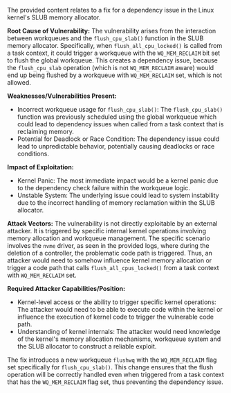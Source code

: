 The provided content relates to a fix for a dependency issue in the Linux kernel's SLUB memory allocator.

**Root Cause of Vulnerability:**
The vulnerability arises from the interaction between workqueues and the `flush_cpu_slab()` function in the SLUB memory allocator. Specifically, when `flush_all_cpu_locked()` is called from a task context, it could trigger a workqueue with the `WQ_MEM_RECLAIM` bit set to flush the global workqueue. This creates a dependency issue, because the `flush_cpu_slab` operation (which is not `WQ_MEM_RECLAIM` aware) would end up being flushed by a workqueue with `WQ_MEM_RECLAIM` set, which is not allowed.

**Weaknesses/Vulnerabilities Present:**
- Incorrect workqueue usage for `flush_cpu_slab()`: The `flush_cpu_slab()` function was previously scheduled using the global workqueue which could lead to dependency issues when called from a task context that is reclaiming memory.
- Potential for Deadlock or Race Condition: The dependency issue could lead to unpredictable behavior, potentially causing deadlocks or race conditions.

**Impact of Exploitation:**
- Kernel Panic: The most immediate impact would be a kernel panic due to the dependency check failure within the workqueue logic.
- Unstable System: The underlying issue could lead to system instability due to the incorrect handling of memory reclamation within the SLUB allocator.

**Attack Vectors:**
The vulnerability is not directly exploitable by an external attacker. It is triggered by specific internal kernel operations involving memory allocation and workqueue management. The specific scenario involves the `nvme` driver, as seen in the provided logs, where during the deletion of a controller, the problematic code path is triggered. Thus, an attacker would need to somehow influence kernel memory allocation or trigger a code path that calls `flush_all_cpus_locked()` from a task context with `WQ_MEM_RECLAIM` set.

**Required Attacker Capabilities/Position:**
- Kernel-level access or the ability to trigger specific kernel operations: The attacker would need to be able to execute code within the kernel or influence the execution of kernel code to trigger the vulnerable code path.
- Understanding of kernel internals:  The attacker would need knowledge of the kernel's memory allocation mechanisms, workqueue system and the SLUB allocator to construct a reliable exploit.

The fix introduces a new workqueue `flushwq` with the `WQ_MEM_RECLAIM` flag set specifically for `flush_cpu_slab()`. This change ensures that the flush operation will be correctly handled even when triggered from a task context that has the `WQ_MEM_RECLAIM` flag set, thus preventing the dependency issue.